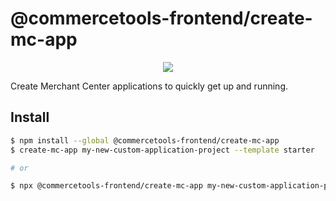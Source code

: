 # @commercetools-frontend/create-mc-app

<p align="center">
  <a href="https://www.npmjs.com/package/@commercetools-frontend/create-mc-app"><img src="https://img.shields.io/npm/v/@commercetools-frontend/create-mc-app.svg"></a>
</p>

Create Merchant Center applications to quickly get up and running.

## Install

```bash
$ npm install --global @commercetools-frontend/create-mc-app
$ create-mc-app my-new-custom-application-project --template starter

# or

$ npx @commercetools-frontend/create-mc-app my-new-custom-application-project --template starter
```
